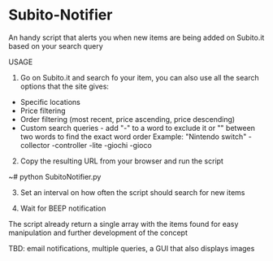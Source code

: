 # Subito-Notifier
An handy script that alerts you when new items are being added on Subito.it based on your search query

USAGE

1) Go on Subito.it and search fo your item, you can also use all the search options that the site gives:
- Specific locations
- Price filtering
- Order filtering (most recent, price ascending, price descending)
- Custom search queries - add "-" to a word to exclude it or "" between two words to find the exact word order
Example: "Nintendo switch" -collector -controller -lite -giochi -gioco


2) Copy the resulting URL from your browser and run the script

~# python SubitoNotifier.py

3) Set an interval on how often the script should search for new items

4) Wait for BEEP notification


The script already return a single array with the items found for easy manipulation and further development of the concept

TBD: email notifications, multiple queries, a GUI that also displays images
